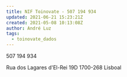 ```yaml
---
title: NIF Toinovate - 507 194 934
updated: 2021-06-21 15:23:21Z
created: 2021-05-08 10:13:08Z
author: André Luz
tags:
  - toinovate_dados
---
```


507 194 934

Rua dos Lagares d'El-Rei 19D
1700-268 Lisboal
